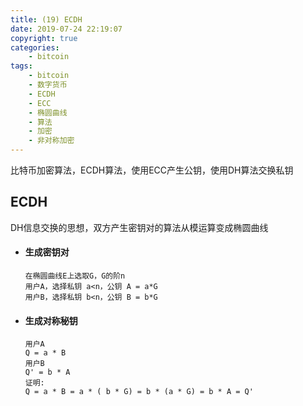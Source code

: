 ```yaml
---
title: (19) ECDH
date: 2019-07-24 22:19:07
copyright: true
categories:
    - bitcoin
tags:
    - bitcoin
    - 数字货币
    - ECDH
    - ECC
    - 椭圆曲线
    - 算法
    - 加密
    - 非对称加密
---
```

比特币加密算法，ECDH算法，使用ECC产生公钥，使用DH算法交换私钥

<!-- more -->

## **ECDH**



DH信息交换的思想，双方产生密钥对的算法从模运算变成椭圆曲线 

+ #### 生成密钥对

    ```
    在椭圆曲线E上选取G，G的阶n
    用户A，选择私钥 a<n，公钥 A = a*G
    用户B，选择私钥 b<n，公钥 B = b*G
    ```

+ #### 生成对称秘钥

    ```
    用户A
    Q = a * B
    用户B
    Q' = b * A
    证明:
    Q = a * B = a * ( b * G) = b * (a * G) = b * A = Q' 
    ```

